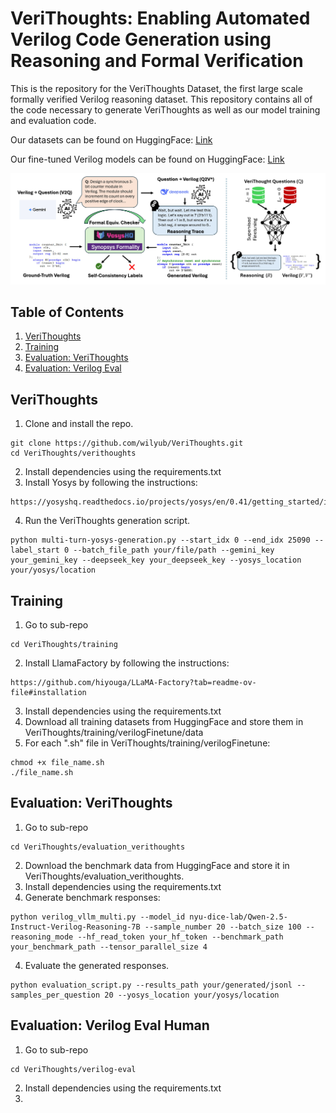 # VeriThoughts: Enabling Automated Verilog Code Generation using Reasoning and Formal Verification
This is the repository for the VeriThoughts Dataset, the first large scale formally verified Verilog reasoning dataset. This repository contains all of the code necessary to generate VeriThoughts as well as our model training and evaluation code.

Our datasets can be found on HuggingFace: [Link](https://huggingface.co/collections/wilyub/verithoughts-datasets-6826de76e798014f05de6c0f)

Our fine-tuned Verilog models can be found on HuggingFace: [Link](https://huggingface.co/collections/nyu-dice-lab/verithoughts-models-681eead7cd13abeb5957baf3)

<p align="center">
  <img src="images/verithoughts.jpg" />
</p>

## Table of Contents

1. [VeriThoughts](#VeriThoughts)
2. [Training](#Training)
3. [Evaluation: VeriThoughts](#evaluation-verithoughts)
4. [Evaluation: Verilog Eval](#evaluation-verilog-eval-human)

## VeriThoughts
1. Clone and install the repo.
```
git clone https://github.com/wilyub/VeriThoughts.git
cd VeriThoughts/verithoughts
```
2. Install dependencies using the requirements.txt
3. Install Yosys by following the instructions:
```
https://yosyshq.readthedocs.io/projects/yosys/en/0.41/getting_started/installation.html#
```
4. Run the VeriThoughts generation script.
```
python multi-turn-yosys-generation.py --start_idx 0 --end_idx 25090 --label_start 0 --batch_file_path your/file/path --gemini_key your_gemini_key --deepseek_key your_deepseek_key --yosys_location your/yosys/location
```
## Training
1. Go to sub-repo
```
cd VeriThoughts/training
```
2. Install LlamaFactory by following the instructions:
```
https://github.com/hiyouga/LLaMA-Factory?tab=readme-ov-file#installation
```
3. Install dependencies using the requirements.txt
4. Download all training datasets from HuggingFace and store them in VeriThoughts/training/verilogFinetune/data
5. For each ".sh" file in VeriThoughts/training/verilogFinetune:
```
chmod +x file_name.sh
./file_name.sh
```
## Evaluation: VeriThoughts
1. Go to sub-repo
```
cd VeriThoughts/evaluation_verithoughts
```
2. Download the benchmark data from HuggingFace and store it in VeriThoughts/evaluation_verithoughts.
3. Install dependencies using the requirements.txt
4. Generate benchmark responses:
```
python verilog_vllm_multi.py --model_id nyu-dice-lab/Qwen-2.5-Instruct-Verilog-Reasoning-7B --sample_number 20 --batch_size 100 --reasoning_mode --hf_read_token your_hf_token --benchmark_path  your_benchmark_path --tensor_parallel_size 4
```
4. Evaluate the generated responses.
```
python evaluation_script.py --results_path your/generated/jsonl --samples_per_question 20 --yosys_location your/yosys/location
```
## Evaluation: Verilog Eval Human
1. Go to sub-repo
```
cd VeriThoughts/verilog-eval
```
2. Install dependencies using the requirements.txt
3. 
